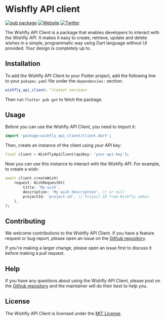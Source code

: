 # Wishfly API client

[![pub package](https://img.shields.io/pub/v/wishfly.svg)](https://pub.dev/packages/wishfly_api_client)
[![Website](https://img.shields.io/badge/website-wishfly.dev-blue.svg)](https://wishfly.dev/)
[![Twitter](https://img.shields.io/badge/Twitter-@Wishflydev-00c573.svg)](https://twitter.com/Wishflydev)


The Wishfly API Client is a package that enables developers to interact with the Wishfly API. It makes it easy to create, retrieve, update and delete wishes in a simple, programmatic way using Dart language without UI provided. Your design is completely up to. 

## Installation

To add the Wishfly API Client to your Flutter project, add the following line to your `pubspec.yaml` file under the `dependencies:` section:

```yaml
wishfly_api_client: ^<latest version>
```

Then run `flutter pub get` to fetch the package.

## Usage

Before you can use the Wishfly API Client, you need to import it:

```dart
import 'package:wishfly_api_client/client.dart';
```

Then, create an instance of the client using your API key:

```dart
final client = WishflyApiClient(apiKey: 'your-api-key');
```

Now you can use this instance to interact with the Wishfly API. For example, to create a wish:

```dart
await client.createWish(
    request: WishRequestDt(
        title: 'My wish',
        description: 'My wish description', // or null
        projectId: 'project-id', // Project ID from Wishfly admin
    ),
);
```

## Contributing

We welcome contributions to the Wishfly API Client. If you have a feature request or bug report, please open an issue on the [Github repository](https://github.com/Wishfly-dev/wishfly_api_client/issues).

If you're making a larger change, please open an issue first to discuss it before making a pull request.

## Help

If you have any questions about using the Wishfly API Client, please post on the [Github repository](https://github.com/Wishfly-dev/wishfly_api_client/issues) and the maintainer will do their best to help you.

## License

The Wishfly API Client is licensed under the [MIT License](https://github.com/Wishfly-dev/wishfly_api_client/blob/main/LICENSE).